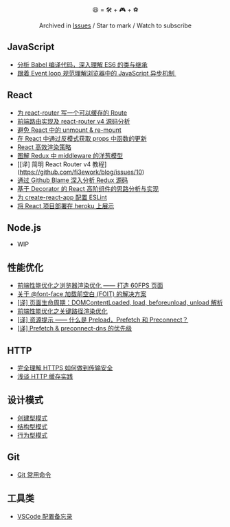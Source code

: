 <p align="center">😆 = 🛠 + 🎮 + ⚽️</p>
<p align="center">Archived in <a href="https://github.com/fi3ework/blog/issues">Issues</a> / Star to mark / Watch to subscribe</p>

## JavaScript

- [分析 Babel 编译代码，深入理解 ES6 的类与继承](https://github.com/fi3ework/blog/issues/13)
- [跟着 Event loop 规范理解浏览器中的 JavaScript 异步机制 ](https://github.com/fi3ework/blog/issues/29)

## React

- [为 react-router 写一个可以缓存的 Route](https://github.com/fi3ework/blog/issues/23)
- [前端路由实现及 react-router v4 源码分析](https://github.com/fi3ework/blog/issues/21)
- [避免 React 中的 unmount & re-mount](https://github.com/fi3ework/blog/issues/19)
- [在 React 中通过反模式获取 props 中函数的更新](https://github.com/fi3ework/blog/issues/20)
- [React 高效渲染策略](https://github.com/fi3ework/blog/issues/15)
- [图解 Redux 中 middleware 的洋葱模型](https://github.com/fi3ework/blog/issues/14)
- [\[译] 简明 React Router v4 教程](https://github.com/fi3ework/blog/issues/10)
- [通过 Github Blame 深入分析 Redux 源码](https://github.com/fi3ework/blog/issues/7)
- [基于 Decorator 的 React 高阶组件的思路分析与实现](https://github.com/fi3ework/blog/issues/6)
- [为 create-react-app 配置 ESLint](https://github.com/fi3ework/blog/issues/5)
- [将 React 项目部署在 heroku 上展示](https://github.com/fi3ework/blog/issues/4)

## Node.js

- WIP

## 性能优化

- [前端性能优化之浏览器渲染优化 —— 打造 60FPS 页面](https://github.com/fi3ework/blog/issues/9)
- [关于 @font-face 加载前空白 (FOIT) 的解决方案](https://github.com/fi3ework/blog/issues/8)
- [[译] 页面生命周期：DOMContentLoaded, load, beforeunload, unload 解析](https://github.com/fi3ework/blog/issues/3)
- [前端性能优化之关键路径渲染优化](https://github.com/fi3ework/blog/issues/16)
- [[译] 资源提示 —— 什么是 Preload，Prefetch 和 Preconnect？](https://github.com/fi3ework/blog/issues/32)
- [[译] Prefetch & preconnect-dns 的优先级](https://github.com/fi3ework/blog/issues/33)

## HTTP

- [完全理解 HTTPS 如何做到传输安全](https://github.com/fi3ework/blog/issues/17)
- [浅谈 HTTP 缓存实践](https://github.com/fi3ework/blog/issues/35)

## 设计模式

- [创建型模式](https://github.com/fi3ework/blog/issues/24)
- [结构型模式](https://github.com/fi3ework/blog/issues/26)
- [行为型模式](https://github.com/fi3ework/blog/issues/27)

## Git

- [Git 常用命令](https://github.com/fi3ework/blog/issues/2)

## 工具类

- [VSCode 配置备忘录](https://github.com/fi3ework/blog/issues/18)